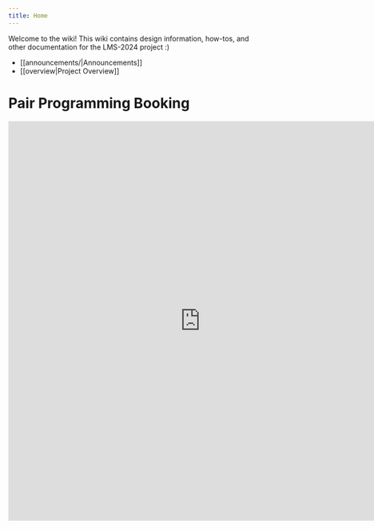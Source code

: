 ```yaml
---
title: Home
---
```

Welcome to the wiki! This wiki contains design information, how-tos, and other documentation for the LMS-2024 project :)
 - [[announcements/|Announcements]]
 - [[overview|Project Overview]]

# Pair Programming Booking
<iframe src="https://calendar.google.com/calendar/appointments/schedules/AcZssZ19ozhQliFItIEhv0bTZ4CzW-X8iFpnvT1HJspNLOvvtvLNjRgCl6srpPSX6iosM2rImtnTNfjD?gv=true" style="border: 0; margin: 0; width: 80vw; padding: 0; display: flex" width="80vw" height="800" frameborder="0"></iframe>